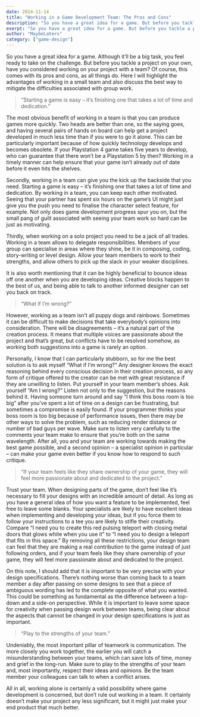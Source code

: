 ```yaml
---
date: 2014-11-14
title: "Working in a Game Development Team: The Pros and Cons"
description: "So you have a great idea for a game. But before you tackle a project on your own, have you considered working on your project with a team?"
exerpt: "So you have a great idea for a game. But before you tackle a project on your own, have you considered working on your project with a team?"
author: "MaybeLaterx"
category: ["game-design"]
---
```


So you have a great idea for a game. Although it’ll be a big task, you feel ready to take on the challenge. But before you tackle a project on your own, have you considered working on your project with a team? Of course, this comes with its pros and cons, as all things do. Here I will highlight the advantages of working in a small team and also discuss the best way to mitigate the difficulties associated with group work.

> “Starting a game is easy – it’s finishing one that takes a lot of time and dedication.”

The most obvious benefit of working in a team is that you can produce games more quickly. Two heads are better than one, so the saying goes, and having several pairs of hands on board can help get a project developed in much less time than if you were to go it alone. This can be particularly important because of how quickly technology develops and becomes obsolete. If your Playstation 4 game takes five years to develop, who can guarantee that there won’t be a Playstation 5 by then? Working in a timely manner can help ensure that your game isn’t already out of date before it even hits the shelves.

Secondly, working in a team can give you the kick up the backside that you need. Starting a game is easy – it’s finishing one that takes a lot of time and dedication. By working in a team, you can keep each other motivated. Seeing that your partner has spent six hours on the game’s UI might just give you the push you need to finalise the character select feature, for example. Not only does game development progress spur you on, but the small pang of guilt associated with seeing your team work so hard can be just as motivating.

Thirdly, when working on a solo project you need to be a jack of all trades. Working in a team allows to delegate responsibilities. Members of your group can specialise in areas where they shine, be it in composing, coding, story-writing or level design. Allow your team members to work to their strengths, and allow others to pick up the slack in your weaker disciplines.

It is also worth mentioning that it can be highly beneficial to bounce ideas off one another when you are developing ideas. Creative blocks happen to the best of us, and being able to talk to another informed designer can set you back on track.

> “What if I’m wrong?”

However, working as a team isn’t all puppy dogs and rainbows. Sometimes it can be difficult to make decisions that take everybody’s opinions into consideration. There will be disagreements – it’s a natural part of the creation process. It means that multiple voices are passionate about the project and that’s great, but conflicts have to be resolved somehow, as working both suggestions into a game is rarely an option.

Personally, I know that I can particularly stubborn, so for me the best solution is to ask myself “What if I’m wrong?” Any designer knows the exact reasoning behind every conscious decision in their creation process, so any form of critique offered to the creator can be met with great resistance if they are unwilling to listen. Put yourself in your team member’s shoes. Ask yourself “Am I wrong?” Listen not only to the suggestion, but the reasons behind it. Having someone turn around and say “I think this boss room is too big” after you’ve spent a lot of time on a design can be frustrating, but sometimes a compromise is easily found. If your programmer thinks your boss room is too big because of performance issues, then there may be other ways to solve the problem, such as reducing render distance or number of bad guys per wave. Make sure to listen very carefully to the comments your team make to ensure that you’re both on the same wavelength. After all, you and your team are working towards making the best game possible, and a second opinion – a specialist opinion in particular – can make your game even better if you know how to respond to such critique.

> “If your team feels like they share ownership of your game, they will feel more passionate about and dedicated to the project.”

Trust your team. When designing parts of the game, don’t feel like it’s necessary to fill your designs with an incredible amount of detail. As long as you have a general idea of how you want a feature to be implemented, feel free to leave some blanks. Your specialists are likely to have excellent ideas when implementing and developing your ideas, but if you force them to follow your instructions to a tee you are likely to stifle their creativity. Compare “I need you to create this red pulsing teleport with closing metal doors that glows white when you use it” to “I need you to design a teleport that fits in this space.” By removing all these restrictions, your design team can feel that they are making a real contribution to the game instead of just following orders, and if your team feels like they share ownership of your game, they will feel more passionate about and dedicated to the project.

On this note, I should add that it is important to be very precise with your design specifications. There’s nothing worse than coming back to a team member a day after passing on some designs to see that a piece of ambiguous wording has led to the complete opposite of what you wanted. This could be something as fundamental as the difference between a top-down and a side-on perspective. While it is important to leave some space for creativity when passing design work between teams, being clear about the aspects that cannot be changed in your design specifications is just as important.

> “Play to the strengths of your team.”

Undeniably, the most important pillar of teamwork is communication. The more closely you work together, the earlier you will catch a misunderstanding between your teams, which can save lots of time, money and grief in the long-run. Make sure to play to the strengths of your team and, most importantly, respect their ideas and opinions. Be the team member your colleagues can talk to when a conflict arises.

All in all, working alone is certainly a valid possibility where game development is concerned, but don’t rule out working in a team. It certainly doesn’t make your project any less significant, but it might just make your end product that much better.
